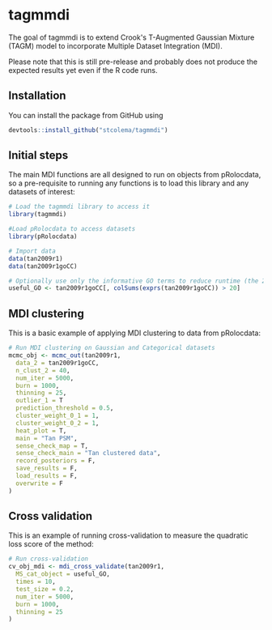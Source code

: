 
<!-- README.md is generated from README.Rmd. Please edit that file -->
tagmmdi
============

The goal of tagmmdi is to extend Crook's T-Augmented Gaussian Mixture (TAGM) model to incorporate Multiple Dataset Integration (MDI).

Please note that this is still pre-release and probably does not produce the expected results yet even if the R code runs.

Installation
------------

You can install the package from GitHub using
``` r
devtools::install_github("stcolema/tagmmdi")
```

Initial steps
-------------
The main MDI functions are all designed to run on objects from pRolocdata, so a pre-requisite to running any functions is to load this library and any datasets of interest:

```r
# Load the tagmmdi library to access it
library(tagmmdi)

#Load pRolocdata to access datasets
library(pRolocdata)

# Import data
data(tan2009r1)
data(tan2009r1goCC)

# Optionally use only the informative GO terms to reduce runtime (the 20 here is arbitrary)
useful_GO <- tan2009r1goCC[, colSums(exprs(tan2009r1goCC)) > 20]
```

MDI clustering
--------------

This is a basic example of applying MDI clustering to data from pRolocdata:

``` r
# Run MDI clustering on Gaussian and Categorical datasets
mcmc_obj <- mcmc_out(tan2009r1,
  data_2 = tan2009r1goCC,
  n_clust_2 = 40,
  num_iter = 5000,
  burn = 1000,
  thinning = 25,
  outlier_1 = T
  prediction_threshold = 0.5,
  cluster_weight_0_1 = 1,
  cluster_weight_0_2 = 1,
  heat_plot = T,
  main = "Tan PSM",
  sense_check_map = T,
  sense_check_main = "Tan clustered data",
  record_posteriors = F,
  save_results = F,
  load_results = F,
  overwrite = F
)

```

Cross validation
----------------

This is an example of running cross-validation to measure the quadratic loss score of the method:

```r
# Run cross-validation
cv_obj_mdi <- mdi_cross_validate(tan2009r1,
  MS_cat_object = useful_GO,
  times = 10,
  test_size = 0.2,
  num_iter = 5000,
  burn = 1000,
  thinning = 25
)
```
